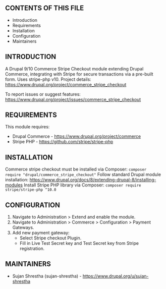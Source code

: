 CONTENTS OF THIS FILE---------------------* Introduction* Requirements* Installation* Configuration* MaintainersINTRODUCTION------------A Drupal 9/10 Commerce Stripe Checkout module extending Drupal Commerce,integrating with Stripe for secure transactions via a pre-built form.Uses stripe-php v10. Project details: https://www.drupal.org/project/commerce_stripe_checkoutTo report issues or suggest features:https://www.drupal.org/project/issues/commerce_stripe_checkoutREQUIREMENTS------------This module requires:* Drupal Commerce - https://www.drupal.org/project/commerce* Stripe PHP - https://github.com/stripe/stripe-phpINSTALLATION------------Commerce stripe checkout must be installed via Composer:`composer require "drupal/commerce_stripe_checkout"`Follow standard Drupal module installation:https://www.drupal.org/docs/8/extending-drupal-8/installing-modulesInstall Stripe PHP library via Composer: `composer require stripe/stripe-php ^10.0`CONFIGURATION-------------1. Navigate to Administration > Extend and enable the module.2. Navigate to Administration > Commerce > Configuration > Payment Gateways.3. Add new payment gateway:   * Select Stripe checkout Plugin.   * Fill in Live Test Secret key and Test Secret key from Stripe registration.MAINTAINERS-----------* Sujan Shrestha (sujan-shrestha) - https://www.drupal.org/u/sujan-shrestha